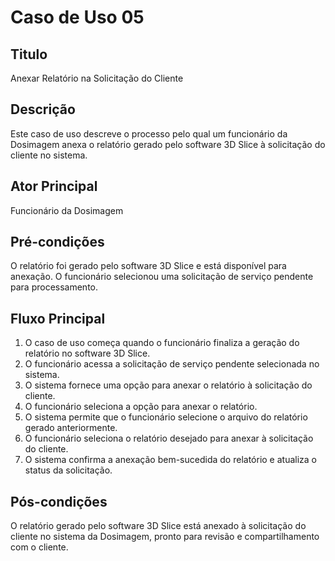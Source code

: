 # Caso de Uso 05

## Titulo
Anexar Relatório na Solicitação do Cliente

## Descrição
Este caso de uso descreve o processo pelo qual um funcionário da Dosimagem anexa o relatório gerado pelo software 3D Slice à solicitação do cliente no sistema.

## Ator Principal
Funcionário da Dosimagem

## Pré-condições
O relatório foi gerado pelo software 3D Slice e está disponível para anexação. O funcionário selecionou uma solicitação de serviço pendente para processamento.

## Fluxo Principal
1.	O caso de uso começa quando o funcionário finaliza a geração do relatório no software 3D Slice.
2.	O funcionário acessa a solicitação de serviço pendente selecionada no sistema.
3.	O sistema fornece uma opção para anexar o relatório à solicitação do cliente.
4.	O funcionário seleciona a opção para anexar o relatório.
5.	O sistema permite que o funcionário selecione o arquivo do relatório gerado anteriormente.
6.	O funcionário seleciona o relatório desejado para anexar à solicitação do cliente.
7.	O sistema confirma a anexação bem-sucedida do relatório e atualiza o status da solicitação.

## Pós-condições
O relatório gerado pelo software 3D Slice está anexado à solicitação do cliente no sistema da Dosimagem, pronto para revisão e compartilhamento com o cliente.
